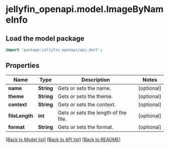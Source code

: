 # jellyfin_openapi.model.ImageByNameInfo

## Load the model package
```dart
import 'package:jellyfin_openapi/api.dart';
```

## Properties
Name | Type | Description | Notes
------------ | ------------- | ------------- | -------------
**name** | **String** | Gets or sets the name. | [optional] 
**theme** | **String** | Gets or sets the theme. | [optional] 
**context** | **String** | Gets or sets the context. | [optional] 
**fileLength** | **int** | Gets or sets the length of the file. | [optional] 
**format** | **String** | Gets or sets the format. | [optional] 

[[Back to Model list]](../README.md#documentation-for-models) [[Back to API list]](../README.md#documentation-for-api-endpoints) [[Back to README]](../README.md)


